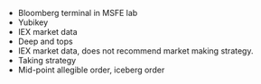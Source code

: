 - Bloomberg terminal in MSFE lab
- Yubikey
- IEX market data
- Deep and tops
- IEX market data, does not recommend market making strategy.
- Taking strategy
- Mid-point allegible order, iceberg order